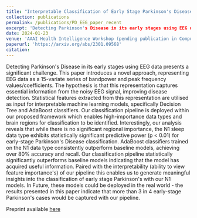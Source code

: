```yaml
---
title: "Interpretable Classification of Early Stage Parkinson's Disease from EEG"
collection: publications
permalink: /publications/PD_EEG_paper_recent
excerpt: 'Detecting Parkinson's Disease in its early stages using EEG data presents a significant challenge. This paper introduces a novel approach, representing EEG data as a 15-variate series of bandpower and peak frequency values/coefficients. The hypothesis is that this representation captures essential information from the noisy EEG signal, improving disease detection. Statistical features extracted from this representation are utilised as input for interpretable machine learning models, specifically Decision Tree and AdaBoost classifiers. Our classification pipeline is deployed within our proposed framework which enables high-importance data types and brain regions for classification to be identified. Interestingly, our analysis reveals that while there is no significant regional importance, the N1 sleep data type exhibits statistically significant predictive power (p < 0.01) for early-stage Parkinson's Disease classification. AdaBoost classifiers trained on the N1 data type consistently outperform baseline models, achieving over 80% accuracy and recall. Our classification pipeline statistically significantly outperforms baseline models indicating that the model has acquired useful information. Paired with the interpretability (ability to view feature importance's) of our pipeline this enables us to generate meaningful insights into the classification of early stage Parkinson's with our N1 models. In Future, these models could be deployed in the real world - the results presented in this paper indicate that more than 3 in 4 early-stage Parkinson's cases would be captured with our pipeline.'
date: 2024-01-23
venue: 'AAAI Health Intelligence Workshop (pending publication in Computation Intelligence Springer Book Series)'
paperurl: 'https://arxiv.org/abs/2301.09568'
citation: 
---
```


Detecting Parkinson's Disease in its early stages using EEG data presents a significant challenge. This paper introduces a novel approach, representing EEG data as a 15-variate series of bandpower and peak frequency values/coefficients. The hypothesis is that this representation captures essential information from the noisy EEG signal, improving disease detection. Statistical features extracted from this representation are utilised as input for interpretable machine learning models, specifically Decision Tree and AdaBoost classifiers. Our classification pipeline is deployed within our proposed framework which enables high-importance data types and brain regions for classification to be identified. Interestingly, our analysis reveals that while there is no significant regional importance, the N1 sleep data type exhibits statistically significant predictive power (p < 0.01) for early-stage Parkinson's Disease classification. AdaBoost classifiers trained on the N1 data type consistently outperform baseline models, achieving over 80% accuracy and recall. Our classification pipeline statistically significantly outperforms baseline models indicating that the model has acquired useful information. Paired with the interpretability (ability to view feature importance's) of our pipeline this enables us to generate meaningful insights into the classification of early stage Parkinson's with our N1 models. In Future, these models could be deployed in the real world - the results presented in this paper indicate that more than 3 in 4 early-stage Parkinson's cases would be captured with our pipeline.



Preprint available [here](https://arxiv.org/abs/2301.09568)


